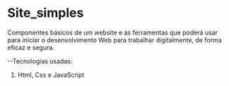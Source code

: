 # Site_simples
Componentes básicos  de um website e as ferramentas que poderá usar para iniciar o desenvolvimento Web para  trabalhar digitalmente, de forma eficaz e segura. 

--Tecnologias usadas: 
1. Html, Css e JavaScript
